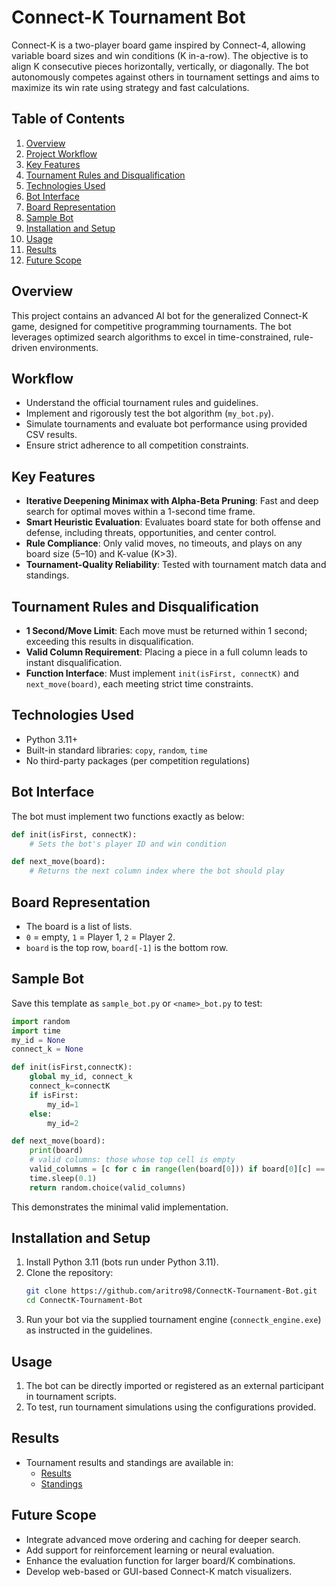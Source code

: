 # Connect-K Tournament Bot

Connect-K is a two-player board game inspired by Connect-4, allowing variable board sizes and win conditions (K in-a-row). The objective is to align K consecutive pieces horizontally, vertically, or diagonally. The bot autonomously competes against others in tournament settings and aims to maximize its win rate using strategy and fast calculations.

## Table of Contents
1. [Overview](#overview)
2. [Project Workflow](#project-workflow)
3. [Key Features](#key-features)
4. [Tournament Rules and Disqualification](#tournament-rules-and-disqualification)
5. [Technologies Used](#technologies-used)
6. [Bot Interface](#bot-interface)
7. [Board Representation](#board-representation)
8. [Sample Bot](#sample-bot)
9. [Installation and Setup](#installation-and-setup)
10. [Usage](#usage)
11. [Results](#results)
12. [Future Scope](#future-scope)

## Overview
This project contains an advanced AI bot for the generalized Connect-K game, designed for competitive programming tournaments. The bot leverages optimized search algorithms to excel in time-constrained, rule-driven environments.

## Workflow
- Understand the official tournament rules and guidelines.
- Implement and rigorously test the bot algorithm (`my_bot.py`).
- Simulate tournaments and evaluate bot performance using provided CSV results.
- Ensure strict adherence to all competition constraints.

## Key Features
- **Iterative Deepening Minimax with Alpha-Beta Pruning**: Fast and deep search for optimal moves within a 1-second time frame.
- **Smart Heuristic Evaluation**: Evaluates board state for both offense and defense, including threats, opportunities, and center control.
- **Rule Compliance**: Only valid moves, no timeouts, and plays on any board size (5–10) and K-value (K>3).
- **Tournament-Quality Reliability**: Tested with tournament match data and standings.

## Tournament Rules and Disqualification
- **1 Second/Move Limit**: Each move must be returned within 1 second; exceeding this results in disqualification.
- **Valid Column Requirement**: Placing a piece in a full column leads to instant disqualification.
- **Function Interface**: Must implement `init(isFirst, connectK)` and `next_move(board)`, each meeting strict time constraints.

## Technologies Used
- Python 3.11+
- Built-in standard libraries: `copy`, `random`, `time`
- No third-party packages (per competition regulations)

## Bot Interface
The bot must implement two functions exactly as below:
```python
def init(isFirst, connectK):
    # Sets the bot's player ID and win condition

def next_move(board):
    # Returns the next column index where the bot should play
```

## Board Representation
- The board is a list of lists.
- `0` = empty, `1` = Player 1, `2` = Player 2.
- `board` is the top row, `board[-1]` is the bottom row.

## Sample Bot
Save this template as `sample_bot.py` or `<name>_bot.py` to test:
```python
import random
import time
my_id = None
connect_k = None

def init(isFirst,connectK):
    global my_id, connect_k
    connect_k=connectK
    if isFirst:
        my_id=1
    else:
        my_id=2

def next_move(board):
    print(board)
    # valid columns: those whose top cell is empty
    valid_columns = [c for c in range(len(board[0])) if board[0][c] == 0]
    time.sleep(0.1) 
    return random.choice(valid_columns)
```
This demonstrates the minimal valid implementation.

## Installation and Setup
1. Install Python 3.11 (bots run under Python 3.11).
2. Clone the repository:
   ```bash
   git clone https://github.com/aritro98/ConnectK-Tournament-Bot.git
   cd ConnectK-Tournament-Bot
   ```
3. Run your bot via the supplied tournament engine (`connectk_engine.exe`) as instructed in the guidelines.

## Usage
1. The bot can be directly imported or registered as an external participant in tournament scripts.
2. To test, run tournament simulations using the configurations provided.

## Results
- Tournament results and standings are available in:
  - [Results](./stats/tournament_matrix_k5.csv)
  - [Standings](./stats/tournament_standings_k5.csv)

## Future Scope
- Integrate advanced move ordering and caching for deeper search.
- Add support for reinforcement learning or neural evaluation.
- Enhance the evaluation function for larger board/K combinations.
- Develop web-based or GUI-based Connect-K match visualizers.